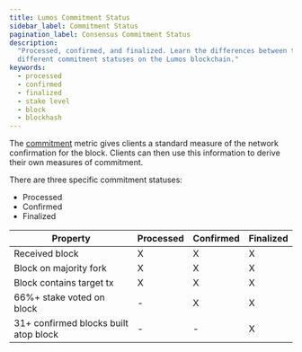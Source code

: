 ```yaml
---
title: Lumos Commitment Status
sidebar_label: Commitment Status
pagination_label: Consensus Commitment Status
description:
  "Processed, confirmed, and finalized. Learn the differences between the
  different commitment statuses on the Lumos blockchain."
keywords:
  - processed
  - confirmed
  - finalized
  - stake level
  - block
  - blockhash
---
```


The [commitment](https://lumos.com/docs/terminology#commitment) metric gives
clients a standard measure of the network confirmation for the block. Clients
can then use this information to derive their own measures of commitment.

There are three specific commitment statuses:

- Processed
- Confirmed
- Finalized

| Property                              | Processed | Confirmed | Finalized |
| ------------------------------------- | --------- | --------- | --------- |
| Received block                        | X         | X         | X         |
| Block on majority fork                | X         | X         | X         |
| Block contains target tx              | X         | X         | X         |
| 66%+ stake voted on block             | -         | X         | X         |
| 31+ confirmed blocks built atop block | -         | -         | X         |

